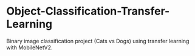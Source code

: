 # Object-Classification-Transfer-Learning
Binary image classification project (Cats vs Dogs) using transfer learning with MobileNetV2.
